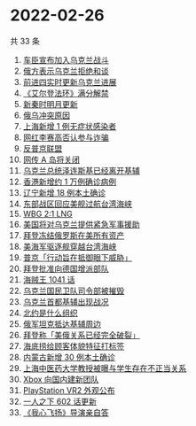 # 2022-02-26

共 33 条

<!-- BEGIN -->
<!-- 最后更新时间 Sat Feb 26 2022 23:13:35 GMT+0800 (China Standard Time) -->

1. [车臣宣布加入乌克兰战斗](https://www.zhihu.com/search?q=车臣)
1. [俄方表示乌克兰拒绝和谈](https://www.zhihu.com/search?q=俄罗斯乌克兰)
1. [前进四实时更新乌克兰进展](https://www.zhihu.com/search?q=前进四)
1. [《艾尔登法环》满分解禁](https://www.zhihu.com/search?q=艾尔登法环)
1. [新秦时明月更新](https://www.zhihu.com/search?q=新秦时明月)
1. [俄乌冲突原因](https://www.zhihu.com/search?q=俄乌冲突原因)
1. [上海新增 1 例无症状感染者](https://www.zhihu.com/search?q=上海疫情)
1. [网红李赛高否认参与诈骗](https://www.zhihu.com/search?q=李赛高)
1. [反普京联盟](https://www.zhihu.com/search?q=反普京联盟)
1. [网传 A 岛将关闭](https://www.zhihu.com/search?q=a岛)
1. [乌克兰总统泽连斯基已经离开基辅](https://www.zhihu.com/search?q=乌克兰总统)
1. [香港新增约 1 万例确诊病例](https://www.zhihu.com/search?q=香港疫情)
1. [辽宁新增 18 例本土确诊](https://www.zhihu.com/search?q=辽宁新增)
1. [东部战区回应美舰过航台湾海峡](https://www.zhihu.com/search?q=台湾海峡)
1. [WBG 2:1 LNG](https://www.zhihu.com/search?q=wbg)
1. [美国将对乌克兰提供紧急军事援助](https://www.zhihu.com/search?q=俄罗斯乌克兰)
1. [拜登冻结俄罗斯在美所有资产](https://www.zhihu.com/search?q=美国俄罗斯)
1. [美海军驱逐舰穿越台湾海峡](https://www.zhihu.com/search?q=美海军驱逐舰)
1. [普京「行动旨在抵御眼下威胁」](https://www.zhihu.com/search?q=普京讲话)
1. [拜登批准向德国增派部队](https://www.zhihu.com/search?q=美国总统拜登)
1. [海贼王 1041 话](https://www.zhihu.com/search?q=海贼王)
1. [乌克兰国民卫队司令部被摧毁](https://www.zhihu.com/search?q=乌克兰国民卫队司令部)
1. [乌克兰首都基辅出现战况](https://www.zhihu.com/search?q=俄罗斯乌克兰)
1. [北约是什么组织](https://www.zhihu.com/search?q=北约是什么组织)
1. [俄军坦克抵达基辅周边](https://www.zhihu.com/search?q=俄罗斯乌克兰)
1. [拜登称「美俄关系已经完全破裂」](https://www.zhihu.com/search?q=美俄)
1. [海底捞给顾客体貌特征打标签](https://www.zhihu.com/search?q=海底捞)
1. [内蒙古新增 30 例本土确诊](https://www.zhihu.com/search?q=内蒙古新增)
1. [上海中医药大学教授被曝与学生存在不正当关系](https://www.zhihu.com/search?q=上海中医药大学)
1. [Xbox 向国内建新团队](https://www.zhihu.com/search?q=xbox)
1. [PlayStation VR2 外观公布](https://www.zhihu.com/search?q=PlayStation)
1. [一人之下 602 话更新](https://www.zhihu.com/search?q=一人之下)
1. [《我心飞扬》导演亲自答](https://www.zhihu.com/search?q=我心飞扬)

<!-- END -->
